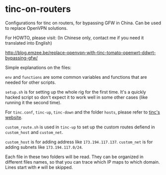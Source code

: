tinc-on-routers
===============

Configurations for tinc on routers, for bypassing GFW in China. Can
be used to replace OpenVPN solutions.

For HOWTO, please visit: (In Chinese only, contact me if you need it
translated into English)

http://blog.emzee.be/replace-openvpn-with-tinc-tomato-openwrt-ddwrt-bypassing-gfw/

Simple explanations on the files:

`env` and `functions` are some common variables and functions that are
needed for other scripts.

`setup.sh` is for setting up the whole rig for the first time. It's a
quickly hacked script so don't expect it to work well in some other
cases (like running it the second time).

For `tinc.conf`, `tinc-up`, `tinc-down` and the folder `hosts`, please refer to [tinc's website](http://www.tinc-vpn.org/docs/).

`custom_route.sh` is used in `tinc-up` to set up the custom routes
defiend in `custom_host` and `custom_net`.

`custom_host` is for adding address like `173.194.117.137`. `custom_net`
is for adding subnets like `173.194.117.0/24`.

Each file in these two folders will be read. They can be organized in
different files names, so that you can trace which IP maps to which domain.
Lines start with `#` will be skipped.
